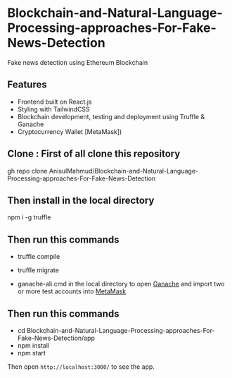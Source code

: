 # Blockchain-and-Natural-Language-Processing-approaches-For-Fake-News-Detection



Fake news detection using Ethereum Blockchain

## Features
-  Frontend built on React.js
-  Styling with TailwindCSS
-  Blockchain development, testing and deployment using Truffle & Ganache
-  Cryptocurrency Wallet [MetaMask])


## Clone : First of all clone this repository 
gh repo clone AnisulMahmud/Blockchain-and-Natural-Language-Processing-approaches-For-Fake-News-Detection

## Then install in the local directory 
npm i -g truffle

## Then run this commands

- truffle compile

- truffle migrate

- ganache-ali.cmd in the local directory to open [Ganache](https://trufflesuite.com/ganache/) and import two or more test accounts into [MetaMask](https://metamask.io/)

## Then run this commands
- cd Blockchain-and-Natural-Language-Processing-approaches-For-Fake-News-Detection/app
- npm install
- npm start

Then open `http://localhost:3000/` to see the app.

